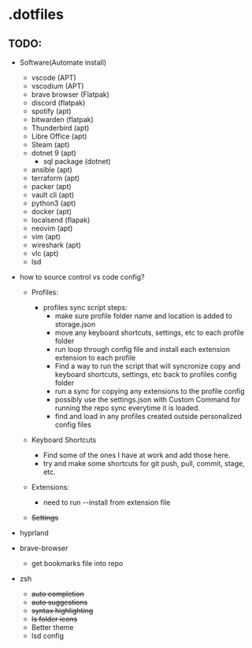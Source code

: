 # .dotfiles

## TODO:
- Software(Automate install)
    - vscode (APT)
    - vscodium (APT)
    - brave browser (Flatpak)
    - discord (flatpak)
    - spotify (apt)
    - bitwarden (flatpak)
    - Thunderbird (apt)
    - Libre Office (apt)
    - Steam (apt)
    - dotnet 9 (apt)
        - sql package (dotnet)
    - ansible (apt)
    - terraform (apt)
    - packer (apt)
    - vault cli (apt)
    - python3 (apt)
    - docker (apt)
    - localsend (flapak)
    - neovim (apt)
    - vim (apt)
    - wireshark (apt)
    - vlc (apt)
    - lsd

- how to source control vs code config?
    - Profiles:
        - profiles sync script steps:
            - make sure profile folder name and location is added to storage.json
            - move any keyboard shortcuts, settings, etc to each profile folder
            - run loop through config file and install each extension extension to each profile
            - Find a way to run the script that will syncronize copy and keyboard shortcuts, settings, etc back to profiles config folder
            - run a sync for copying any extensions to the profile config
            - possibly use the settings.json with Custom Command for running the repo sync everytime it is loaded.
            - find and load in any profiles created outside personalized config files
            
    - Keyboard Shortcuts
        - Find some of the ones I have at work and add those here.
        - try and make some shortcuts for git push, pull, commit, stage, etc.
    - Extensions:
        - need to run --install from extension file
    - ~~Settings~~
- hyprland
- brave-browser 
    - get bookmarks file into repo
- zsh
    - ~~auto completion~~
    - ~~auto suggestions~~
    - ~~syntax highlighting~~
    - ~~ls folder icons~~
    - Better theme
    - lsd config
